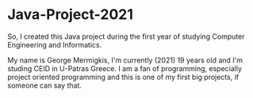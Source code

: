 # Java-Project-2021
So, I created this Java project during the first year of studying Computer Engineering and Informatics.

My name is George Mermigkis, I'm currently (2021) 19 years old and I'm studing CEID in U-Patras Greece. I am a fan of programming, especially project oriented programming and this is one of my first big projects, if someone can say that.
